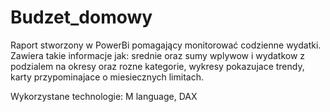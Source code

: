 # Budzet_domowy
Raport stworzony w PowerBi pomagający monitorować codzienne wydatki. Zawiera takie informacje jak: srednie oraz sumy wplywow i wydatkow z podzialem na okresy oraz rozne kategorie, wykresy pokazujace trendy, karty przypominajace o miesiecznych limitach.

Wykorzystane technologie: M language, DAX
